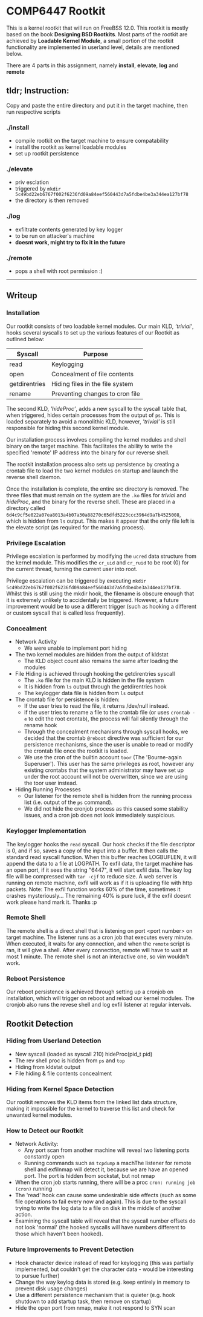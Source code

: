 # COMP6447 Rootkit

This is a kernel rootkit that will run on FreeBSS 12.0. This rootkit is mostly based on the book <b>Designing BSD Rootkits</b>. Most parts of the rootkit are achieved by <b>Loadable Kernel Module</b>, a small portion of the rootkit functionality are implemented in userland level, details are mentioned below.

There are 4 parts in this assignment, namely <b>install</b>, <b>elevate</b>, <b>log</b> and <b>remote</b>

## tldr; Instruction:
Copy and paste the entire directory and put it in the target machine, then run respective scripts

### ./install
- compile rootkit on the target machine to ensure compatability
- install the rootkit as kernel loadable modules
- set up rootkit persistence

### ./elevate
- priv esclation
- triggered by `mkdir 5c49bd22eb6767f002f6236fd09a84eef560443d7a5fdbe4be3a344ea127bf78`
- the directory is then removed

### ./log
- exfiltrate contents generated by key logger
- to be run on attacker's machine
- <b>doesnt work, might try to fix it in the future</b>

### ./remote
- pops a shell with root permission :)

--------

## Writeup

### Installation
Our rootkit consists of two loadable kernel modules. Our main KLD, _'trivial'_, hooks several syscalls to set up the various features of our Rootkit as outlined below:

| Syscall       | Purpose
|---------------|---------------
| read          | Keylogging
| open          | Concealment of file contents
| getdirentries | Hiding files in the file system
| rename        | Preventing changes to cron file

The second KLD, _'hideProc'_, adds a new syscall to the syscall table that, when triggered, hides certain processes from the output of `ps`. This is loaded separately to avoid a monolithic KLD, however, _'trivial'_ is still responsible for hiding this second kernel module.

Our installation process involves compiling the kernel modules and shell binary on the target machine. This facilitates the ability to write the specified 'remote' IP address into the binary for our reverse shell.

The rootkit installation process also sets up persistence by creating a crontab file to load the two kernel modules on startup and launch the reverse shell daemon.

Once the installation is complete, the entire src directory is removed. The three files that must remain on the system are the `.ko` files for _trivial_ and _hideProc_, and the binary for the reverse shell. These are placed in a directory called `6d4c9cf5e022a07ea8013a4b07a30a88270c65dfd5223ccc3964d9a7b4525008`, which is hidden from `ls` output. This makes it appear that the only file left is the elevate script (as required for the marking process).

### Privilege Escalation
Privilege escalation is performed by modifying the `ucred` data structure from the kernel module. This modifies the `cr_uid` and `cr_ruid` to be root (0) for the current thread, turning the current user into root.

Privilege escalation can be triggered by executing `mkdir 5c49bd22eb6767f002f6236fd09a84eef560443d7a5fdbe4be3a344ea127bf78`. Whilst this is still using the mkdir hook, the filename is obscure enough that it is extremely unlikely to accidentally be triggered. However, a future improvement would be to use a different trigger (such as hooking a different or custom syscall that is called less frequently).

### Concealment
* Network Activity
    * We were unable to implement port hiding
* The two kernel modules are hidden from the output of kldstat
    * The KLD object count also remains the same after loading the modules
* File Hiding is achieved through hooking the getdirentries syscall
    * The `.ko` file for the main KLD is hidden in the file system
    * It is hidden from `ls` output through the getdirentries hook
    * The keylogger data file is hidden from `ls` output
* The crontab file for persistence is hidden:
    * If the user tries to read the file, it returns /dev/null instead.
    * if the user tries to rename a file to the crontab file (or uses `crontab -e` to edit the root crontab), the process will fail silently through the rename hook
    * Through the concealment mechanisms through syscall hooks, we decided that the crontab `@reboot` directive was sufficient for our persistence mechanisms, since the user is unable to read or modify the crontab file once the rootkit is loaded.
    * We use the cron of the builtin account `toor` (The 'Bourne-again Superuser'). This user has the same privileges as root, however any existing crontabs that the system administrator may have set up under the root account will not be overwritten, since we are using the toor user instead.
* Hiding Running Processes
    * Our listener for the remote shell is hidden from the running process list (i.e. output of the `ps` command).
    * We did not hide the cronjob process as this caused some stability issues, and a cron job does not look immediately suspicious.

### Keylogger Implementation
The keylogger hooks the `read` syscall. Our hook checks if the file descriptor is 0, and if so, saves a copy of the input into a buffer. It then calls the standard read syscall function.
When this buffer reaches LOGBUFLEN, it will append the data to a file at LOGPATH.
To exfil data, the target machine has an open port, if it sees the string "6447", it will start exfil data. The key log file will be compressed with `tar -cjf` to reduce size. A web server is running on remote machine, exfil will work as if it is uploading file with http packets.
Note: The exfil function works 60% of the time, sometimes it crashes mysteriously... The remaining 40% is pure luck, if the exfil doesnt work please hand mark it. Thanks :p

### Remote Shell
The remote shell is a direct shell that is listening on port \<port number> on target machine. The listener runs as a cron job that executes every minute. When executed, it waits for any connection, and when the `remote` script is ran, it will give a shell.
After every connection, remote will have to wait at most 1 minute. The remote shell is not an interactive one, so vim wouldn't work.

### Reboot Persistence
Our reboot persistence is achieved through setting up a cronjob on installation, which will trigger on reboot and reload our kernel modules. The cronjob also runs the revese shell and log exfil listener at regular intervals.

## Rootkit Detection
### Hiding from Userland Detection
* New syscall (loaded as syscall 210) hideProc(pid_t pid)
* The rev shell proc is hidden from `ps` and `top`
* Hiding from kldstat output
* File hiding & file contents concealment

### Hiding from Kernel Space Detection
Our rootkit removes the KLD items from the linked list data structure, making it impossible for the kernel to traverse this list and check for unwanted kernel modules. 

### How to Detect our Rootkit
* Network Activity: 
	* Any port scan from another machine will reveal two listening ports constantly open
	* Running commands such as `tcpdump`
a machThe listener for remote shell and exfilnmap will detect it, because we are have an opened port. The port is hidden from sockstat, but not nmap
* When the cron job starts running, there will be a proc `cron: running job (cron)` running
* The 'read' hook can cause some undesirable side effects (such as some file operations to fail every now and again). This is due to the syscall trying to write the log data to a file on disk in the middle of another action.
* Examining the syscall table will reveal that the syscall number offsets do not look 'normal' (the hooked syscalls will have numbers different to those which haven't been hooked).

### Future Improvements to Prevent Detection
* Hook character device instead of read for keylogging (this was partially implemented, but couldn't get the character data - would be interesting to pursue further)
* Change the way keylog data is stored (e.g. keep entirely in memory to prevent disk usage changes)
* Use a different persistence mechanism that is quieter (e.g. hook shutdown to add startup task, then remove on startup)
* Hide the open port from nmap, make it not respond to SYN scan

